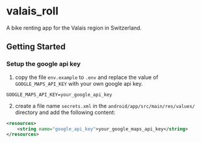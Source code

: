 # valais_roll

A bike renting app for the Valais region in Switzerland.

## Getting Started

### Setup the google api key

1. copy the file `env.example` to `.env` and replace the value of `GOOGLE_MAPS_API_KEY` with your own google api key.

```env
GOOGLE_MAPS_API_KEY=your_google_api_key
```

2. create a file name `secrets.xml` in the `android/app/src/main/res/values/` directory and add the following content: 

```xml
<resources>
    <string name="google_api_key">your_google_maps_api_key</string>
</resources>
```
